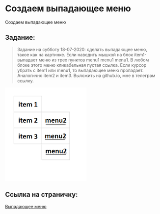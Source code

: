 # Создаем выпадающее меню

Создаем выпадающее меню

## Задание:

> Задание на субботу 18-07-2020: сделать выпадающее меню, такое как на картинке. Если наводить мышкой на блок item1- выпадает меню из трех пунктов menu1 menu1 menu1. В любом блоке этого меню кликабельная пустая ссылка. Если курсор убрать с item1 или menu1, то выпадающее меню пропадает. Аналогично item2 и item3. Выложить на github.io, мне в телеграм ссылку.

![Пример менюхи](images/menu.png)

## Ссылка на страничку:

[Выпадающее меню](https://xronik.github.io/PROCODE/19.07.20/index.html)